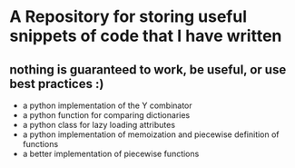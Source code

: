 # A Repository for storing useful snippets of code that I have written
## nothing is guaranteed to work, be useful, or use best practices :)

- [](Y_combinator.py) a python implementation of the Y combinator
- a python function for comparing dictionaries
- a python class for lazy loading attributes
- a python implementation of memoization and piecewise definition of functions
- a better implementation of piecewise functions
